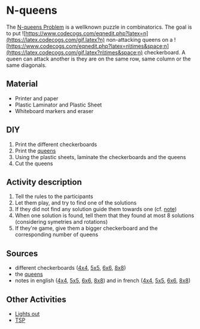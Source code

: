# N-queens

The [N-queens Problem](https://en.wikipedia.org/wiki/Eight_queens_puzzle) is a wellknown puzzle in combinatorics. The goal is to put ![https://www.codecogs.com/eqnedit.php?latex=n](https://latex.codecogs.com/gif.latex?n) non-attacking queens on a ![https://www.codecogs.com/eqnedit.php?latex=n\times&space;n](https://latex.codecogs.com/gif.latex?n\times&space;n) checkerboard. A queen can attack another is they are on the same row, same column or the same diagonals.

## Material
  - Printer and paper
  - Plastic Laminator and Plastic Sheet
  - Whiteboard markers and eraser

## DIY
  1. Print the different checkerboards
  2. Print the [queens](https://github.com/mpelleau/FunCS/tree/master/N-queens/queens.pdf)
  3. Using the plastic sheets, laminate the checkerboards and the queens
  4. Cut the queens
  
## Activity description
  1. Tell the rules to the participants
  2. Let them play, and try to find one of the solutions
  3. If they did not find any solution guide them towards one (cf. [note](https://github.com/mpelleau/FunCS/tree/master/N-queens/en/note4x4.pdf))
  4. When one solution is found, tell them that they found at most 8 solutions (considering symetries and rotations)
  5. If they're game, give them a bigger checkerboard and the corresponding number of queens

## Sources
  - different checkerboards ([4x4](https://github.com/mpelleau/FunCS/tree/master/N-queens/checkerboard4x4.pdf), [5x5](https://github.com/mpelleau/FunCS/tree/master/N-queens/checkerboard5x5.pdf), [6x6](https://github.com/mpelleau/FunCS/tree/master/N-queens/checkerboard6x6.pdf), [8x8](https://github.com/mpelleau/FunCS/tree/master/N-queens/checkerboard8x8.pdf))
  - the [queens](https://github.com/mpelleau/FunCS/tree/master/N-queens/queens.pdf)
  - notes in english ([4x4](https://github.com/mpelleau/FunCS/tree/master/N-queens/en/note4x4.pdf), [5x5](https://github.com/mpelleau/FunCS/tree/master/N-queens/en/note5x5.pdf), [6x6](https://github.com/mpelleau/FunCS/tree/master/N-queens/en/note6x6.pdf), [8x8](https://github.com/mpelleau/FunCS/tree/master/N-queens/en/note8x8.pdf)) and in french ([4x4](https://github.com/mpelleau/FunCS/tree/master/N-queens/fr/fiche4x4.pdf), [5x5](https://github.com/mpelleau/FunCS/tree/master/N-queens/fr/fiche5x5.pdf), [6x6](https://github.com/mpelleau/FunCS/tree/master/N-queens/fr/fiche6x6.pdf), [8x8](https://github.com/mpelleau/FunCS/tree/master/N-queens/fr/fiche8x8.pdf))

## Other Activities
  - [Lights out](./lights-out.md)
  - [TSP](./tsp.md)
